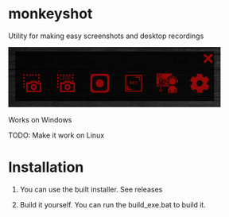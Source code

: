 # monkeyshot
Utility for making easy screenshots and desktop recordings
<p align="left"><img width="427" height="121" src="https://github.com/MihailCosmin/monkeyshot/blob/main/monkeyshot/img/demo.jpg"></p>


Works on Windows

TODO: Make it work on Linux


# Installation

1. You can use the built installer. See releases

2. Build it yourself. You can run the build_exe.bat to build it.
